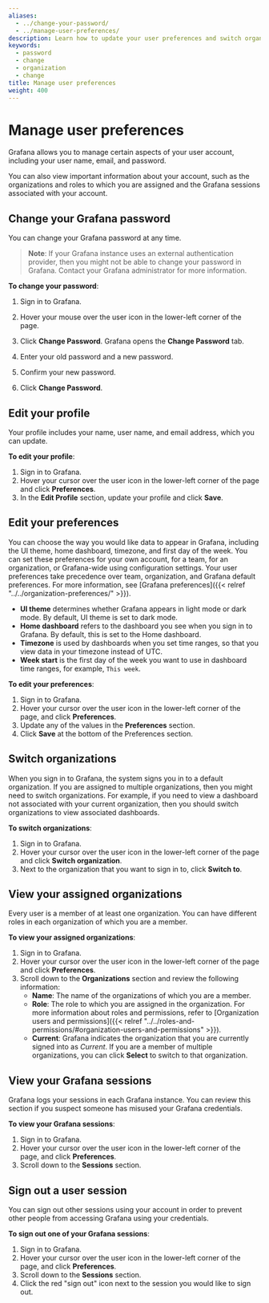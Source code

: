 ```yaml
---
aliases:
  - ../change-your-password/
  - ../manage-user-preferences/
description: Learn how to update your user preferences and switch organizations
keywords:
  - password
  - change
  - organization
  - change
title: Manage user preferences
weight: 400
---
```


# Manage user preferences

Grafana allows you to manage certain aspects of your user account, including your user name, email, and password.

You can also view important information about your account, such as the organizations and roles to which you are assigned and the Grafana sessions associated with your account.

## Change your Grafana password

You can change your Grafana password at any time.

> **Note**: If your Grafana instance uses an <!--[external authentication provider]({{< relref "../../../setup-grafana/configure-security/configure-authentication/" >}})--> external authentication provider, then you might not be able to change your password in Grafana. Contact your Grafana administrator for more information.

**To change your password**:

1. Sign in to Grafana.
1. Hover your mouse over the user icon in the lower-left corner of the page.
1. Click **Change Password**.
   Grafana opens the **Change Password** tab.

1. Enter your old password and a new password.
1. Confirm your new password.
1. Click **Change Password**.

## Edit your profile

Your profile includes your name, user name, and email address, which you can update.

**To edit your profile**:

1. Sign in to Grafana.
1. Hover your cursor over the user icon in the lower-left corner of the page and click **Preferences**.
1. In the **Edit Profile** section, update your profile and click **Save**.

## Edit your preferences

You can choose the way you would like data to appear in Grafana, including the UI theme, home dashboard, timezone, and first day of the week. You can set these preferences for your own account, for a team, for an organization, or Grafana-wide using configuration settings. Your user preferences take precedence over team, organization, and Grafana default preferences. For more information, see [Grafana preferences]({{< relref "../../organization-preferences/" >}}).

- **UI theme** determines whether Grafana appears in light mode or dark mode. By default, UI theme is set to dark mode.
- **Home dashboard** refers to the dashboard you see when you sign in to Grafana. By default, this is set to the Home dashboard.
- **Timezone** is used by dashboards when you set time ranges, so that you view data in your timezone instead of UTC.
- **Week start** is the first day of the week you want to use in dashboard time ranges, for example, `This week`.

**To edit your preferences**:

1. Sign in to Grafana.
1. Hover your cursor over the user icon in the lower-left corner of the page, and click **Preferences**.
1. Update any of the values in the **Preferences** section.
1. Click **Save** at the bottom of the Preferences section.

## Switch organizations

When you sign in to Grafana, the system signs you in to a default organization. If you are assigned to multiple organizations, then you might need to switch organizations. For example, if you need to view a dashboard not associated with your current organization, then you should switch organizations to view associated dashboards.

**To switch organizations**:

1. Sign in to Grafana.
1. Hover your cursor over the user icon in the lower-left corner of the page and click **Switch organization**.
1. Next to the organization that you want to sign in to, click **Switch to**.

## View your assigned organizations

Every user is a member of at least one organization. You can have different roles in each organization of which you are a member.

**To view your assigned organizations**:

1. Sign in to Grafana.
1. Hover your cursor over the user icon in the lower-left corner of the page and click **Preferences**.
1. Scroll down to the **Organizations** section and review the following information:
   - **Name**: The name of the organizations of which you are a member.
   - **Role**: The role to which you are assigned in the organization. For more information about roles and permissions, refer to [Organization users and permissions]({{< relref "../../roles-and-permissions/#organization-users-and-permissions" >}}).
   - **Current**: Grafana indicates the organization that you are currently signed into as _Current_. If you are a member of multiple organizations, you can click **Select** to switch to that organization.

## View your Grafana sessions

Grafana logs your sessions in each Grafana instance. You can review this section if you suspect someone has misused your Grafana credentials.

**To view your Grafana sessions**:

1. Sign in to Grafana.
1. Hover your cursor over the user icon in the lower-left corner of the page, and click **Preferences**.
1. Scroll down to the **Sessions** section.

## Sign out a user session

You can sign out other sessions using your account in order to prevent other people from accessing Grafana using your credentials.

**To sign out one of your Grafana sessions**:

1. Sign in to Grafana.
1. Hover your cursor over the user icon in the lower-left corner of the page, and click **Preferences**.
1. Scroll down to the **Sessions** section.
1. Click the red "sign out" icon next to the session you would like to sign out.

